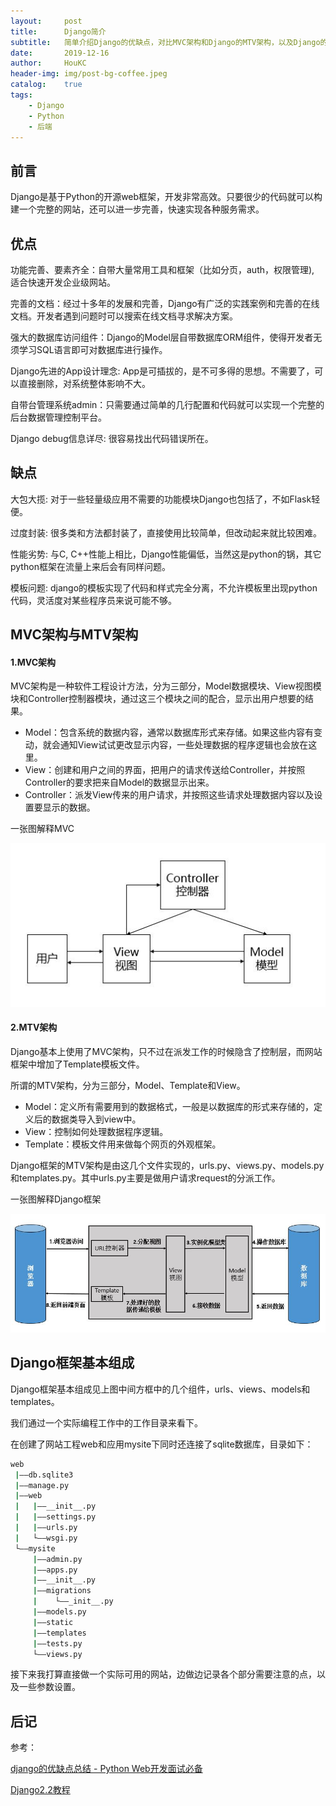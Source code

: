 ```yaml
---
layout:     post
title:      Django简介
subtitle:   简单介绍Django的优缺点，对比MVC架构和Django的MTV架构，以及Django的基本组成。
date:       2019-12-16
author:     HouKC
header-img: img/post-bg-coffee.jpeg
catalog:    true
tags:
    - Django
    - Python
    - 后端
---
```


## 前言
Django是基于Python的开源web框架，开发非常高效。只要很少的代码就可以构建一个完整的网站，还可以进一步完善，快速实现各种服务需求。

## 优点
功能完善、要素齐全：自带大量常用工具和框架（比如分页，auth，权限管理), 适合快速开发企业级网站。

完善的文档：经过十多年的发展和完善，Django有广泛的实践案例和完善的在线文档。开发者遇到问题时可以搜索在线文档寻求解决方案。

强大的数据库访问组件：Django的Model层自带数据库ORM组件，使得开发者无须学习SQL语言即可对数据库进行操作。

Django先进的App设计理念: App是可插拔的，是不可多得的思想。不需要了，可以直接删除，对系统整体影响不大。

自带台管理系统admin：只需要通过简单的几行配置和代码就可以实现一个完整的后台数据管理控制平台。

Django debug信息详尽: 很容易找出代码错误所在。

## 缺点
大包大揽: 对于一些轻量级应用不需要的功能模块Django也包括了，不如Flask轻便。

过度封装: 很多类和方法都封装了，直接使用比较简单，但改动起来就比较困难。

性能劣势: 与C, C++性能上相比，Django性能偏低，当然这是python的锅，其它python框架在流量上来后会有同样问题。

模板问题: django的模板实现了代码和样式完全分离，不允许模板里出现python代码，灵活度对某些程序员来说可能不够。

## MVC架构与MTV架构
#### 1.MVC架构
MVC架构是一种软件工程设计方法，分为三部分，Model数据模块、View视图模块和Controller控制器模块，通过这三个模块之间的配合，显示出用户想要的结果。

- Model：包含系统的数据内容，通常以数据库形式来存储。如果这些内容有变动，就会通知View试试更改显示内容，一些处理数据的程序逻辑也会放在这里。
- View：创建和用户之间的界面，把用户的请求传送给Controller，并按照Controller的要求把来自Model的数据显示出来。
- Controller：派发View传来的用户请求，并按照这些请求处理数据内容以及设置要显示的数据。

一张图解释MVC
 
 ![MVC](https://raw.githubusercontent.com/HouKC/houkc.github.io/master/img/djangoIntroduction-mvc.jpg)

#### 2.MTV架构
Django基本上使用了MVC架构，只不过在派发工作的时候隐含了控制层，而网站框架中增加了Template模板文件。

所谓的MTV架构，分为三部分，Model、Template和View。

- Model：定义所有需要用到的数据格式，一般是以数据库的形式来存储的，定义后的数据类导入到view中。
- View：控制如何处理数据程序逻辑。
- Template：模板文件用来做每个网页的外观框架。

Django框架的MTV架构是由这几个文件实现的，urls.py、views.py、models.py和templates.py。其中urls.py主要是做用户请求request的分派工作。

一张图解释Django框架

 ![MTV](https://raw.githubusercontent.com/HouKC/houkc.github.io/master/img/djangoIntroduction-mtv.jpg)

## Django框架基本组成
Django框架基本组成见上图中间方框中的几个组件，urls、views、models和templates。

我们通过一个实际编程工作中的工作目录来看下。

在创建了网站工程web和应用mysite下同时还连接了sqlite数据库，目录如下：
```sh
web
 |——db.sqlite3
 |——manage.py
 |——web
 |   |——__init__.py
 |   |——settings.py
 |   |——urls.py
 |   └——wsgi.py
 └——mysite
     |——admin.py
     |——apps.py
     |——__init__.py
     |——migrations
     |    └——_init__.py
     |——models.py
     |——static
     |——templates
     |——tests.py
     └——views.py
```
接下来我打算直接做一个实际可用的网站，边做边记录各个部分需要注意的点，以及一些参数设置。
## 后记
参考：

[django的优缺点总结 - Python Web开发面试必备](https://blog.csdn.net/weixin_42134789/article/details/80753010)

[Django2.2教程](http://www.liujiangblog.com/course/django/)